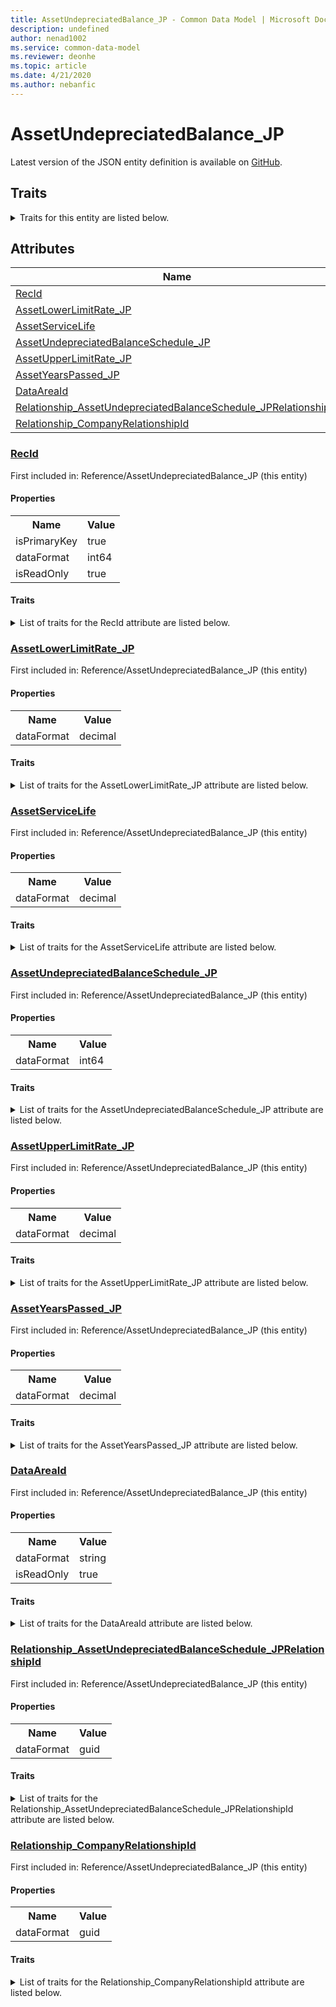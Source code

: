 ```yaml
---
title: AssetUndepreciatedBalance_JP - Common Data Model | Microsoft Docs
description: undefined
author: nenad1002
ms.service: common-data-model
ms.reviewer: deonhe
ms.topic: article
ms.date: 4/21/2020
ms.author: nebanfic
---
```


# AssetUndepreciatedBalance_JP

  
 Latest version of the JSON entity definition is available on <a href="https://github.com/Microsoft/CDM/tree/master/schemaDocuments/core/operationsCommon/Tables/Finance/FixedAssets/Reference/AssetUndepreciatedBalance_JP.cdm.json" target="_blank">GitHub</a>.  

## Traits

<details>
<summary>Traits for this entity are listed below.  
</summary>

**is.identifiedBy**  
  names a specifc identity attribute to use with an entity  <table><tr><th>Parameter</th><th>Value</th><th>Data type</th><th>Explanation</th></tr><tr><td>attribute</td><td>[AssetUndepreciatedBalance_JP/(resolvedAttributes)/RecId](#RecId)</td><td>attribute</td><td></td></tr></table>

**is.CDM.entityVersion**  
  <table><tr><th>Parameter</th><th>Value</th><th>Data type</th><th>Explanation</th></tr><tr><td>versionNumber</td><td>"1.0.0"</td><td>string</td><td>semantic version number of the entity</td></tr></table>

**is.application.releaseVersion**  
  <table><tr><th>Parameter</th><th>Value</th><th>Data type</th><th>Explanation</th></tr><tr><td>releaseVersion</td><td>"10.0.13.0"</td><td>string</td><td>semantic version number of the application introducing this entity</td></tr></table>

</details>

## Attributes

|Name|Description|First Included in Instance|
|---|---|---|
|[RecId](#RecId)||<a href="AssetUndepreciatedBalance_JP.md" target="_blank">Reference/AssetUndepreciatedBalance_JP</a>|
|[AssetLowerLimitRate_JP](#AssetLowerLimitRate_JP)||<a href="AssetUndepreciatedBalance_JP.md" target="_blank">Reference/AssetUndepreciatedBalance_JP</a>|
|[AssetServiceLife](#AssetServiceLife)||<a href="AssetUndepreciatedBalance_JP.md" target="_blank">Reference/AssetUndepreciatedBalance_JP</a>|
|[AssetUndepreciatedBalanceSchedule_JP](#AssetUndepreciatedBalanceSchedule_JP)||<a href="AssetUndepreciatedBalance_JP.md" target="_blank">Reference/AssetUndepreciatedBalance_JP</a>|
|[AssetUpperLimitRate_JP](#AssetUpperLimitRate_JP)||<a href="AssetUndepreciatedBalance_JP.md" target="_blank">Reference/AssetUndepreciatedBalance_JP</a>|
|[AssetYearsPassed_JP](#AssetYearsPassed_JP)||<a href="AssetUndepreciatedBalance_JP.md" target="_blank">Reference/AssetUndepreciatedBalance_JP</a>|
|[DataAreaId](#DataAreaId)||<a href="AssetUndepreciatedBalance_JP.md" target="_blank">Reference/AssetUndepreciatedBalance_JP</a>|
|[Relationship_AssetUndepreciatedBalanceSchedule_JPRelationshipId](#Relationship_AssetUndepreciatedBalanceSchedule_JPRelationshipId)||<a href="AssetUndepreciatedBalance_JP.md" target="_blank">Reference/AssetUndepreciatedBalance_JP</a>|
|[Relationship_CompanyRelationshipId](#Relationship_CompanyRelationshipId)||<a href="AssetUndepreciatedBalance_JP.md" target="_blank">Reference/AssetUndepreciatedBalance_JP</a>|

### <a href=#RecId name="RecId">RecId</a>

First included in: Reference/AssetUndepreciatedBalance_JP (this entity)  

#### Properties

<table><tr><th>Name</th><th>Value</th></tr><tr><td>isPrimaryKey</td><td>true</td></tr><tr><td>dataFormat</td><td>int64</td></tr><tr><td>isReadOnly</td><td>true</td></tr></table>

#### Traits

<details>
<summary>List of traits for the RecId attribute are listed below.</summary>

**is.dataFormat.integer**  
**is.dataFormat.big**  
**is.identifiedBy**  
names a specifc identity attribute to use with an entity  <table><tr><th>Parameter</th><th>Value</th><th>Data type</th><th>Explanation</th></tr><tr><td>attribute</td><td>[AssetUndepreciatedBalance_JP/(resolvedAttributes)/RecId](#RecId)</td><td>attribute</td><td></td></tr></table>

**is.readOnly**  
**is.dataFormat.integer**  
**is.dataFormat.big**  
</details>

### <a href=#AssetLowerLimitRate_JP name="AssetLowerLimitRate_JP">AssetLowerLimitRate_JP</a>

First included in: Reference/AssetUndepreciatedBalance_JP (this entity)  

#### Properties

<table><tr><th>Name</th><th>Value</th></tr><tr><td>dataFormat</td><td>decimal</td></tr></table>

#### Traits

<details>
<summary>List of traits for the AssetLowerLimitRate_JP attribute are listed below.</summary>

**is.dataFormat.numeric.shaped**  
for setting the exact precision and scale of numeric values  

**is.dataFormat.numeric.shaped**  
for setting the exact precision and scale of numeric values  

</details>

### <a href=#AssetServiceLife name="AssetServiceLife">AssetServiceLife</a>

First included in: Reference/AssetUndepreciatedBalance_JP (this entity)  

#### Properties

<table><tr><th>Name</th><th>Value</th></tr><tr><td>dataFormat</td><td>decimal</td></tr></table>

#### Traits

<details>
<summary>List of traits for the AssetServiceLife attribute are listed below.</summary>

**is.dataFormat.numeric.shaped**  
for setting the exact precision and scale of numeric values  

**is.dataFormat.numeric.shaped**  
for setting the exact precision and scale of numeric values  

</details>

### <a href=#AssetUndepreciatedBalanceSchedule_JP name="AssetUndepreciatedBalanceSchedule_JP">AssetUndepreciatedBalanceSchedule_JP</a>

First included in: Reference/AssetUndepreciatedBalance_JP (this entity)  

#### Properties

<table><tr><th>Name</th><th>Value</th></tr><tr><td>dataFormat</td><td>int64</td></tr></table>

#### Traits

<details>
<summary>List of traits for the AssetUndepreciatedBalanceSchedule_JP attribute are listed below.</summary>

**is.dataFormat.integer**  
**is.dataFormat.big**  
**is.dataFormat.integer**  
**is.dataFormat.big**  
</details>

### <a href=#AssetUpperLimitRate_JP name="AssetUpperLimitRate_JP">AssetUpperLimitRate_JP</a>

First included in: Reference/AssetUndepreciatedBalance_JP (this entity)  

#### Properties

<table><tr><th>Name</th><th>Value</th></tr><tr><td>dataFormat</td><td>decimal</td></tr></table>

#### Traits

<details>
<summary>List of traits for the AssetUpperLimitRate_JP attribute are listed below.</summary>

**is.dataFormat.numeric.shaped**  
for setting the exact precision and scale of numeric values  

**is.dataFormat.numeric.shaped**  
for setting the exact precision and scale of numeric values  

</details>

### <a href=#AssetYearsPassed_JP name="AssetYearsPassed_JP">AssetYearsPassed_JP</a>

First included in: Reference/AssetUndepreciatedBalance_JP (this entity)  

#### Properties

<table><tr><th>Name</th><th>Value</th></tr><tr><td>dataFormat</td><td>decimal</td></tr></table>

#### Traits

<details>
<summary>List of traits for the AssetYearsPassed_JP attribute are listed below.</summary>

**is.dataFormat.numeric.shaped**  
for setting the exact precision and scale of numeric values  

**is.dataFormat.numeric.shaped**  
for setting the exact precision and scale of numeric values  

</details>

### <a href=#DataAreaId name="DataAreaId">DataAreaId</a>

First included in: Reference/AssetUndepreciatedBalance_JP (this entity)  

#### Properties

<table><tr><th>Name</th><th>Value</th></tr><tr><td>dataFormat</td><td>string</td></tr><tr><td>isReadOnly</td><td>true</td></tr></table>

#### Traits

<details>
<summary>List of traits for the DataAreaId attribute are listed below.</summary>

**is.dataFormat.character**  
**is.dataFormat.big**  
**is.dataFormat.array**  
**is.readOnly**  
**is.dataFormat.character**  
**is.dataFormat.array**  
</details>

### <a href=#Relationship_AssetUndepreciatedBalanceSchedule_JPRelationshipId name="Relationship_AssetUndepreciatedBalanceSchedule_JPRelationshipId">Relationship_AssetUndepreciatedBalanceSchedule_JPRelationshipId</a>

First included in: Reference/AssetUndepreciatedBalance_JP (this entity)  

#### Properties

<table><tr><th>Name</th><th>Value</th></tr><tr><td>dataFormat</td><td>guid</td></tr></table>

#### Traits

<details>
<summary>List of traits for the Relationship_AssetUndepreciatedBalanceSchedule_JPRelationshipId attribute are listed below.</summary>

**is.dataFormat.character**  
**is.dataFormat.big**  
**is.dataFormat.array**  
**is.dataFormat.guid**  
**means.identity.entityId**  
**is.linkedEntity.identifier**  
Marks the attribute(s) that hold foreign key references to a linked (used as an attribute) entity. This attribute is added to the resolved entity to enumerate the referenced entities.  <table><tr><th>Parameter</th><th>Value</th><th>Data type</th><th>Explanation</th></tr><tr><td>entityReferences</td><td><table><tr><th>entityReference</th><th>attributeReference</th></tr><tr><td><a href="AssetUndepreciatedBalanceSchedule_JP.md" target="_blank">/core/operationsCommon/Tables/Finance/FixedAssets/Reference/AssetUndepreciatedBalanceSchedule_JP.cdm.json/AssetUndepreciatedBalanceSchedule_JP</a></td><td><a href="AssetUndepreciatedBalanceSchedule_JP.md#RecId" target="_blank">RecId</a></td></tr></table></td><td>entity</td><td>a reference to the constant entity holding the list of entity references</td></tr></table>

**is.dataFormat.guid**  
**is.dataFormat.character**  
**is.dataFormat.array**  
</details>

### <a href=#Relationship_CompanyRelationshipId name="Relationship_CompanyRelationshipId">Relationship_CompanyRelationshipId</a>

First included in: Reference/AssetUndepreciatedBalance_JP (this entity)  

#### Properties

<table><tr><th>Name</th><th>Value</th></tr><tr><td>dataFormat</td><td>guid</td></tr></table>

#### Traits

<details>
<summary>List of traits for the Relationship_CompanyRelationshipId attribute are listed below.</summary>

**is.dataFormat.character**  
**is.dataFormat.big**  
**is.dataFormat.array**  
**is.dataFormat.guid**  
**means.identity.entityId**  
**is.linkedEntity.identifier**  
Marks the attribute(s) that hold foreign key references to a linked (used as an attribute) entity. This attribute is added to the resolved entity to enumerate the referenced entities.  <table><tr><th>Parameter</th><th>Value</th><th>Data type</th><th>Explanation</th></tr><tr><td>entityReferences</td><td><table><tr><th>entityReference</th><th>attributeReference</th></tr><tr><td><a href="../../Ledger/Main/CompanyInfo.md" target="_blank">/core/operationsCommon/Tables/Finance/Ledger/Main/CompanyInfo.cdm.json/CompanyInfo</a></td><td><a href="../../Ledger/Main/CompanyInfo.md#RecId" target="_blank">RecId</a></td></tr></table></td><td>entity</td><td>a reference to the constant entity holding the list of entity references</td></tr></table>

**is.dataFormat.guid**  
**is.dataFormat.character**  
**is.dataFormat.array**  
</details>
